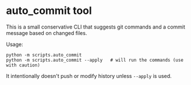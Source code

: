# auto_commit tool

This is a small conservative CLI that suggests git commands and a commit message based on changed files.

Usage:

```
python -m scripts.auto_commit
python -m scripts.auto_commit --apply   # will run the commands (use with caution)
```

It intentionally doesn't push or modify history unless `--apply` is used.
